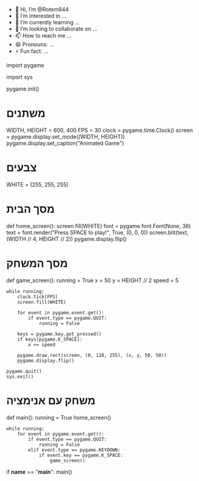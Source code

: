 - 👋 Hi, I’m @Rotem844
- 👀 I’m interested in ...
- 🌱 I’m currently learning ...
- 💞️ I’m looking to collaborate on ...
- 📫 How to reach me ...
- 😄 Pronouns: ...
- ⚡ Fun fact: ...

<!---
Rotem844/Rotem844 is a ✨ special ✨ repository because its `README.md` (this file) appears on your GitHub profile.
You can click the Preview link to take a look at your changes.
--->import pygame
import sys

pygame.init()

# משתנים
WIDTH, HEIGHT = 600, 400
FPS = 30
clock = pygame.time.Clock()
screen = pygame.display.set_mode((WIDTH, HEIGHT))
pygame.display.set_caption("Animated Game")

# צבעים
WHITE = (255, 255, 255)

# מסך הבית
def home_screen():
    screen.fill(WHITE)
    font = pygame.font.Font(None, 36)
    text = font.render("Press SPACE to play!", True, (0, 0, 0))
    screen.blit(text, (WIDTH // 4, HEIGHT // 2))
    pygame.display.flip()

# מסך המשחק
def game_screen():
    running = True
    x = 50
    y = HEIGHT // 2
    speed = 5

    while running:
        clock.tick(FPS)
        screen.fill(WHITE)

        for event in pygame.event.get():
            if event.type == pygame.QUIT:
                running = False

        keys = pygame.key.get_pressed()
        if keys[pygame.K_SPACE]:
            x += speed

        pygame.draw.rect(screen, (0, 128, 255), (x, y, 50, 50))
        pygame.display.flip()

    pygame.quit()
    sys.exit()

# משחק עם אנימציה
def main():
    running = True
    home_screen()

    while running:
        for event in pygame.event.get():
            if event.type == pygame.QUIT:
                running = False
            elif event.type == pygame.KEYDOWN:
                if event.key == pygame.K_SPACE:
                    game_screen()

if __name__ == "__main__":
    main()


